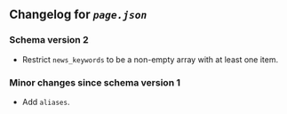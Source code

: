 ## Changelog for *`page.json`*

### Schema version 2

* Restrict `news_keywords` to be a non-empty array with at least one item.

### Minor changes since schema version 1

* Add `aliases`.
